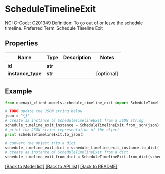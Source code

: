 # ScheduleTimelineExit

NCI C-Code: C201349 Definition: To go out of or leave the schedule timeline. Preferred Term: Schedule Timeline Exit

## Properties
Name | Type | Description | Notes
------------ | ------------- | ------------- | -------------
**id** | **str** |  | 
**instance_type** | **str** |  | [optional] 

## Example

```python
from openapi_client.models.schedule_timeline_exit import ScheduleTimelineExit

# TODO update the JSON string below
json = "{}"
# create an instance of ScheduleTimelineExit from a JSON string
schedule_timeline_exit_instance = ScheduleTimelineExit.from_json(json)
# print the JSON string representation of the object
print ScheduleTimelineExit.to_json()

# convert the object into a dict
schedule_timeline_exit_dict = schedule_timeline_exit_instance.to_dict()
# create an instance of ScheduleTimelineExit from a dict
schedule_timeline_exit_from_dict = ScheduleTimelineExit.from_dict(schedule_timeline_exit_dict)
```
[[Back to Model list]](../README.md#documentation-for-models) [[Back to API list]](../README.md#documentation-for-api-endpoints) [[Back to README]](../README.md)


